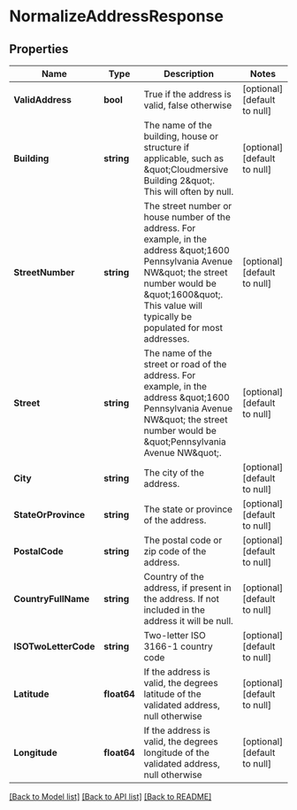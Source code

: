 # NormalizeAddressResponse

## Properties
Name | Type | Description | Notes
------------ | ------------- | ------------- | -------------
**ValidAddress** | **bool** | True if the address is valid, false otherwise | [optional] [default to null]
**Building** | **string** | The name of the building, house or structure if applicable, such as \&quot;Cloudmersive Building 2\&quot;.  This will often by null. | [optional] [default to null]
**StreetNumber** | **string** | The street number or house number of the address.  For example, in the address \&quot;1600 Pennsylvania Avenue NW\&quot; the street number would be \&quot;1600\&quot;.  This value will typically be populated for most addresses. | [optional] [default to null]
**Street** | **string** | The name of the street or road of the address.  For example, in the address \&quot;1600 Pennsylvania Avenue NW\&quot; the street number would be \&quot;Pennsylvania Avenue NW\&quot;. | [optional] [default to null]
**City** | **string** | The city of the address. | [optional] [default to null]
**StateOrProvince** | **string** | The state or province of the address. | [optional] [default to null]
**PostalCode** | **string** | The postal code or zip code of the address. | [optional] [default to null]
**CountryFullName** | **string** | Country of the address, if present in the address.  If not included in the address it will be null. | [optional] [default to null]
**ISOTwoLetterCode** | **string** | Two-letter ISO 3166-1 country code | [optional] [default to null]
**Latitude** | **float64** | If the address is valid, the degrees latitude of the validated address, null otherwise | [optional] [default to null]
**Longitude** | **float64** | If the address is valid, the degrees longitude of the validated address, null otherwise | [optional] [default to null]

[[Back to Model list]](../README.md#documentation-for-models) [[Back to API list]](../README.md#documentation-for-api-endpoints) [[Back to README]](../README.md)


